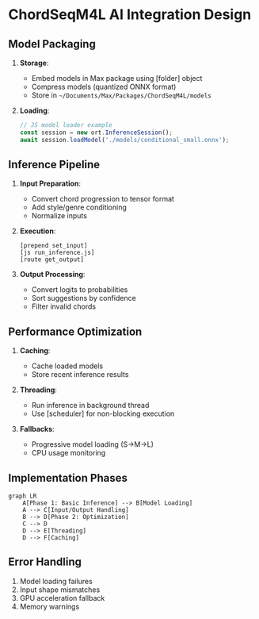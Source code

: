 # ChordSeqM4L AI Integration Design

## Model Packaging
1. **Storage**:
   - Embed models in Max package using [folder] object
   - Compress models (quantized ONNX format)
   - Store in `~/Documents/Max/Packages/ChordSeqM4L/models`

2. **Loading**:
   ```javascript
   // JS model loader example
   const session = new ort.InferenceSession();
   await session.loadModel('./models/conditional_small.onnx');
   ```

## Inference Pipeline
1. **Input Preparation**:
   - Convert chord progression to tensor format
   - Add style/genre conditioning
   - Normalize inputs

2. **Execution**:
   ```max
   [prepend set_input]
   [js run_inference.js]
   [route get_output]
   ```

3. **Output Processing**:
   - Convert logits to probabilities
   - Sort suggestions by confidence
   - Filter invalid chords

## Performance Optimization
1. **Caching**:
   - Cache loaded models
   - Store recent inference results

2. **Threading**:
   - Run inference in background thread
   - Use [scheduler] for non-blocking execution

3. **Fallbacks**:
   - Progressive model loading (S→M→L)
   - CPU usage monitoring

## Implementation Phases
```mermaid
graph LR
    A[Phase 1: Basic Inference] --> B[Model Loading]
    A --> C[Input/Output Handling]
    B --> D[Phase 2: Optimization]
    C --> D
    D --> E[Threading]
    D --> F[Caching]
```

## Error Handling
1. Model loading failures
2. Input shape mismatches
3. GPU acceleration fallback
4. Memory warnings